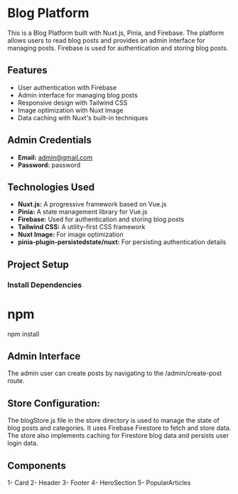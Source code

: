 # Blog Platform

This is a Blog Platform built with Nuxt.js, Pinia, and Firebase. The platform allows users to read blog posts and provides an admin interface for managing posts. Firebase is used for authentication and storing blog posts.

## Features

- User authentication with Firebase
- Admin interface for managing blog posts
- Responsive design with Tailwind CSS
- Image optimization with Nuxt Image
- Data caching with Nuxt's built-in techniques

## Admin Credentials

- **Email:** admin@gmail.com
- **Password:** password

## Technologies Used

- **Nuxt.js:** A progressive framework based on Vue.js
- **Pinia:** A state management library for Vue.js
- **Firebase:** Used for authentication and storing blog posts
- **Tailwind CSS:** A utility-first CSS framework
- **Nuxt Image:** For image optimization
- **pinia-plugin-persistedstate/nuxt:** For persisting authentication details

## Project Setup

### Install Dependencies

# npm

npm install

## Admin Interface

The admin user can create posts by navigating to the /admin/create-post route.

## Store Configuration:

The blogStore.js file in the store directory is used to manage the state of blog posts and categories. It uses Firebase Firestore to fetch and store data. The store also implements caching for Firestore blog data and persists user login data.

## Components

1- Card
2- Header
3- Footer
4- HeroSection
5- PopularArticles
